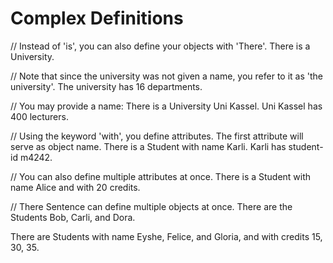 # Complex Definitions

// Instead of 'is', you can also define your objects with 'There'.
There is a University.

// Note that since the university was not given a name, you refer to it as 'the university'.
The university has 16 departments.

// You may provide a name:
There is a University Uni Kassel.
Uni Kassel has 400 lecturers.

// Using the keyword 'with', you define attributes. The first attribute will serve as object name.
There is a Student with name Karli.
Karli has student-id m4242.

// You can also define multiple attributes at once.
There is a Student with name Alice and with 20 credits.

// There Sentence can define multiple objects at once.
There are the Students Bob, Carli, and Dora.

There are Students with name Eyshe, Felice, and Gloria, and with credits 15, 30, 35.
